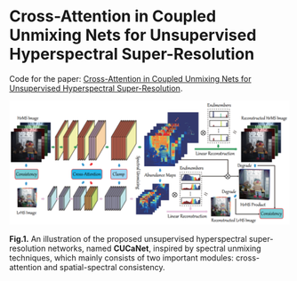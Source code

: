 Cross-Attention in Coupled Unmixing Nets for Unsupervised Hyperspectral Super-Resolution
====
Code for the paper: [Cross-Attention in Coupled Unmixing Nets for Unsupervised Hyperspectral Super-Resolution](https://arxiv.org/pdf/2007.05230.pdf).

<img src="Imgs/workflow_CUCa.png" width="666px"/>

**Fig.1.** An illustration of the proposed unsupervised hyperspectral super-resolution networks, named **CUCaNet**, inspired by spectral unmixing techniques, which mainly consists of two important modules: cross-attention and spatial-spectral consistency.
